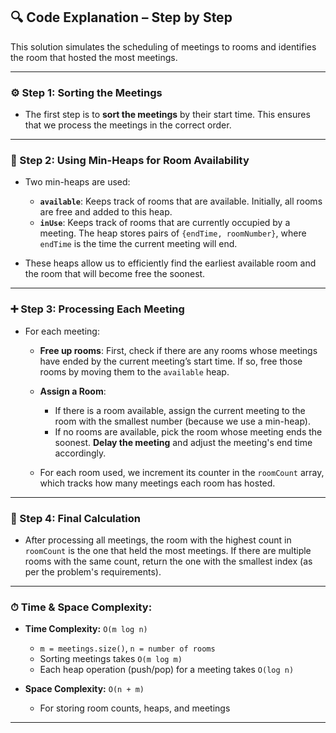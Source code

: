 ## 🔍 Code Explanation – Step by Step

This solution simulates the scheduling of meetings to rooms and identifies the room that hosted the most meetings.

---

### ⚙️ Step 1: Sorting the Meetings

- The first step is to **sort the meetings** by their start time. This ensures that we process the meetings in the correct order.

---

### 🔄 Step 2: Using Min-Heaps for Room Availability

- Two min-heaps are used:
  - **`available`**: Keeps track of rooms that are available. Initially, all rooms are free and added to this heap.
  - **`inUse`**: Keeps track of rooms that are currently occupied by a meeting. The heap stores pairs of `{endTime, roomNumber}`, where `endTime` is the time the current meeting will end.
  
- These heaps allow us to efficiently find the earliest available room and the room that will become free the soonest.

---

### ➕ Step 3: Processing Each Meeting

- For each meeting:
  - **Free up rooms**: First, check if there are any rooms whose meetings have ended by the current meeting’s start time. If so, free those rooms by moving them to the `available` heap.
  
  - **Assign a Room**:
    - If there is a room available, assign the current meeting to the room with the smallest number (because we use a min-heap).
    - If no rooms are available, pick the room whose meeting ends the soonest. **Delay the meeting** and adjust the meeting's end time accordingly.

  - For each room used, we increment its counter in the `roomCount` array, which tracks how many meetings each room has hosted.

---

### 📌 Step 4: Final Calculation

- After processing all meetings, the room with the highest count in `roomCount` is the one that held the most meetings. If there are multiple rooms with the same count, return the one with the smallest index (as per the problem's requirements).

---

### ⏱ Time & Space Complexity:

- **Time Complexity:** `O(m log n)`  
  - `m = meetings.size()`, `n = number of rooms`
  - Sorting meetings takes `O(m log m)`
  - Each heap operation (push/pop) for a meeting takes `O(log n)`

- **Space Complexity:** `O(n + m)`  
  - For storing room counts, heaps, and meetings
  
---
